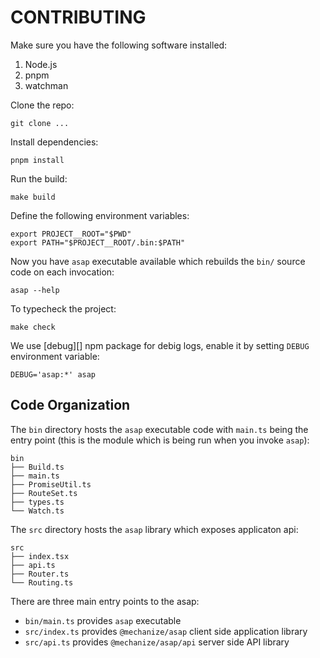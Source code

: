 # CONTRIBUTING

Make sure you have the following software installed:

1. Node.js
2. pnpm
3. watchman

Clone the repo:

    git clone ...

Install dependencies:

    pnpm install

Run the build:

    make build

Define the following environment variables:

    export PROJECT__ROOT="$PWD"
    export PATH="$PROJECT__ROOT/.bin:$PATH"

Now you have `asap` executable available which rebuilds the `bin/` source code
on each invocation:

    asap --help

To typecheck the project:

    make check

We use [debug][] npm package for debig logs, enable it by setting `DEBUG`
environment variable:

    DEBUG='asap:*' asap

## Code Organization

The `bin` directory hosts the `asap` executable code with `main.ts` being the
entry point (this is the module which is being run when you invoke `asap`):

    bin
    ├── Build.ts
    ├── main.ts
    ├── PromiseUtil.ts
    ├── RouteSet.ts
    ├── types.ts
    └── Watch.ts

The `src` directory hosts the `asap` library which exposes applicaton api:

    src
    ├── index.tsx
    ├── api.ts
    ├── Router.ts
    └── Routing.ts

There are three main entry points to the asap:

- `bin/main.ts` provides `asap` executable
- `src/index.ts` provides `@mechanize/asap` client side application library
- `src/api.ts` provides `@mechanize/asap/api` server side API library
